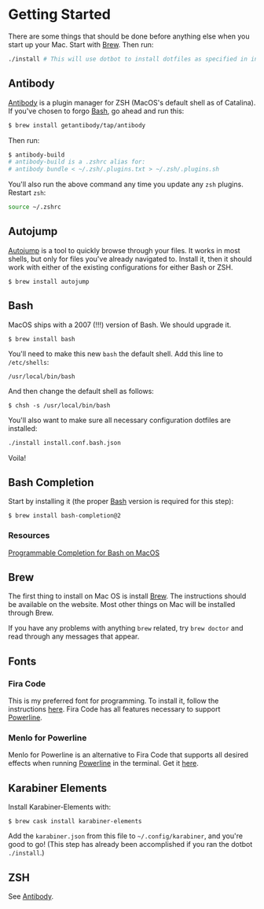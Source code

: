 # Getting Started

There are some things that should be done before anything else
when you start up your Mac. Start with [Brew](#brew). Then run:
```sh
./install # This will use dotbot to install dotfiles as specified in install.conf.json
```

## Antibody

[Antibody](http://getantibody.github.io/) is a plugin manager for ZSH
(MacOS's default shell as of Catalina). If you've chosen to forgo
[Bash](#bash), go ahead and run this:

```sh
$ brew install getantibody/tap/antibody
```

Then run:
```sh
$ antibody-build
# antibody-build is a .zshrc alias for:
# antibody bundle < ~/.zsh/.plugins.txt > ~/.zsh/.plugins.sh
```

You'll also run the above command any time you update any `zsh` plugins. Restart `zsh`:
```bash
source ~/.zshrc
```

## Autojump

[Autojump](https://github.com/wting/autojump) is a tool to quickly browse through your files.
It works in most shells, but only for files you've already navigated to. Install it,
then it should work with either of the existing configurations for either Bash or ZSH.

```
$ brew install autojump
```

## Bash

MacOS ships with a 2007 (!!!) version of Bash. We should upgrade it.

```
$ brew install bash
```

You'll need to make this new `bash` the default shell. Add this line to `/etc/shells`:
```
/usr/local/bin/bash
```

And then change the default shell as follows:
```
$ chsh -s /usr/local/bin/bash
```

You'll also want to make sure all necessary configuration dotfiles are installed:
```bash
./install install.conf.bash.json
```

Voila!

## Bash Completion

Start by installing it (the proper [Bash](#bash) version is required for this step):
```
$ brew install bash-completion@2
```

### Resources

[Programmable Completion for Bash on MacOS](https://itnext.io/programmable-completion-for-bash-on-macos-f81a0103080b)

## Brew

The first thing to install on Mac OS is install [Brew](https://brew.sh).
The instructions should be available on the website. Most other things on
Mac will be installed through Brew.

If you have any problems with anything `brew` related, try `brew doctor` and read through
any messages that appear.

## Fonts

### Fira Code

This is my preferred font for programming. To install it, follow the instructions
[here](https://github.com/tonsky/FiraCode/wiki/Installing).
Fira Code has all features necessary to support [Powerline](Programming.md#powerline).

### Menlo for Powerline

Menlo for Powerline is an alternative to Fira Code that supports all desired effects when running
[Powerline](Programming.md#powerline) in the terminal. Get it [here](https://github.com/abertsch/Menlo-for-Powerline).

## Karabiner Elements

Install Karabiner-Elements with:

```
$ brew cask install karabiner-elements
```

Add the `karabiner.json` from this file to `~/.config/karabiner`, and you're good to go!
(This step has already been accomplished if you ran the dotbot `./install`.)

## ZSH

See [Antibody](#antibody).
